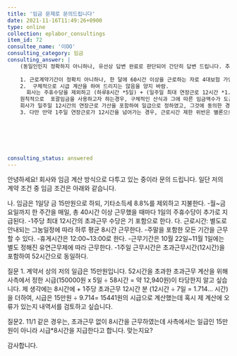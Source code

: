 ```yaml
---
title: '임금 문제로 문의드립니다'
date: 2021-11-16T11:49:26+0900
type: online
collection: eplabor_consultings
item_id: 72
consultee_name: '이OO'
consulting_category: 임금
consulting_answer: |
    (동일인인지 정확하지 아니하나, 유선상 답변 완료로 판단되어 간단히 답변 드립니다. 추가 문의 있으신 경우, 02-6952-1875로  전화주시기 바랍니다. ) 
    
    1. 근로계약기간이 정확치 아니하나, 한 달에 60시간 이상을 근로하는 자로 4대보험 가입 대상 해당하는 것으로 판단됨. (8.8% 기타소득 관련 - 추후 소급하여 정정 가능) 
    2.  구체적으로 시급 계산을 하여 드리지는 않음을 양지 바람.
      회사는 주휴수당을 제외하고 (하루8시간 *5일) + (일주일 최대 연장근로 12시간 *1.5) = 58로 도출 한 것으로 판단됨. 
    원칙적으로  포괄임금을 사용하고자 하는경우, 구체적인 산식과 그에 따른 임금액수가 도출 되어 있어야 함.  산식을 적어놓지는 않았으나 연장근로시간에 대한 가산임금이 이미 반영되어 있고, 주휴수당은 매 주마다 따로 산정한다고 하는 점을 종합할 때, 일주일에 실제 연장근로가 12시간을 넘어가지 않는다면, 회사가 지급하는 금액이 근기법 위반이라고 보기 어려움. 
    회사가 일주일 12시간의 연장근로 가산을 포함하여 일급으로 정하였고, 그것에 동의한 경우,  시급 도출은 12931이 틀렸다고 할 수 없음. (최저임금도 훨씬 상회) 
    3. 다만 만약 1주일 연장근로가 12시간을 넘어가는 경우, 근로시간 제한 위반은 별론으로 하더라도 12시간을 초과하는 시간에 대한 임금은 추가로 청구할 수 있을 것임. 
     
      
    
    
     
    
consulting_status: answered
---
```


안녕하세요! 
회사와 임금 계산 방식으로 다투고 있는 중이라 문의 드립니다.
일단 저의 계약 조건 중 임금 조건은 아래와 같습니다.

나. 임금은 1일당 금 15만원으로 하되, 기타소득세 8.8%를 제외하고 지불한다.
-월~금요일까지 한 주간을 매일, 총 40시간 이상 근무했을 때마다 1일의 주휴수당이 추가로 지급된다.
-1주당 최대 12시간의 초과근무 수당은 기 포함으로 한다.
다. 근로시간: 별도로 안내되는 그눔일정에 따라 하루 평균 8시간 근무한다.
-주말을 포함한 모든 기간을 근무할 수 있다.
-휴게시간은 12:00~13:00로 한다.
-근무기간은 10월 22일~11월 1일에는 별도 정해진 유연근무제에 따라 근무한다.
-1주일 근무시간은 초과근무시간(12시간)을 포함하여 52시간으로 동일하다.  

질문 1. 계약서 상의 저의 일급은 15만원입니다. 52시간을 초과한 초과근무 계산을 위해 사측에서 정한 시급(150000원 x 5일 ÷ 58시간 = 약 12,940원)이 타당한지 알고 싶습니다. 제 생각에는  8시간에 + 1주당 초과근무 12시간 분 (12시간 ÷ 7일 = 1.714... 시간)을 더하여, 시급은 15만원 ÷ 9.714= 15441원의 시급으로 계산했는데 혹시 제 계산에 오류가 있는지 내역서를 검토하고 싶습니다.

질문2. 11/1 같은 경우는, 초과근무 없이 8시간을 근무하였는데 사측에서는 일급인 15만원이 아니라 시급*8시간을 지급한다고 합니다. 맞는지요?

감사합니다.
